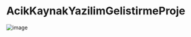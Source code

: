 # AcikKaynakYazilimGelistirmeProje
![image](https://user-images.githubusercontent.com/75948446/195632772-e9d25e40-4f62-450b-9ba6-2132d75d161f.png)
